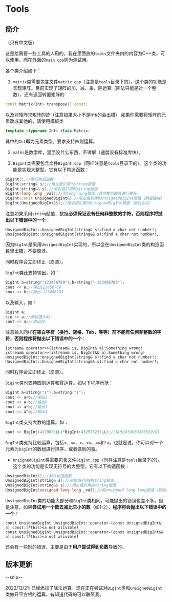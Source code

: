 # Tools
## 简介
（只有中文版）

这是给需要一些工具的人用的。我在里面放的`tools`文件夹内的内容为C++类，可以使用。而在外面的`main.cpp`则为测试用。

各个类介绍如下：

1. `matrix`类需要包含文件`matrix.cpp`（注意是`tools`目录下的）。这个类的功能是实现矩阵。目前实现了矩阵的加、减、乘、除运算（除法只能是对一个整数），还有返回转置矩阵的
```cpp
const Matrix<Int> transpose() const;
```
以及对矩阵求矩阵的迹（注意如果大小不是`N*N`的会出错）
如果你需要将矩阵的元素改成其他的，请使用模板类
```cpp
template <typename Int> class Matrix;
```
其中的`Int`即为元素类型。要求支持四则运算。

2. `maths`是数学库，里面没什么东西，不讲解（速度没有标准库快）。

3. `BigInt`类需要包含文件`BigInt.cpp`（同样注意是`tools`目录下的）。这个类的功能是实现大整型。它有以下构造函数：
```cpp
BigInt();//默认构造函数
BigInt(string& s);//用左值引用的string赋值
BigInt(string&& s);//用右值引用的string赋值
BigInt(long long _val);//用long long赋值（其他整型都会进行提升）
BigInt(const UnsignedBigInt&);//用左值引用的UnsignedBigInt赋值（稍后会讲）
BigInt(UnsignedBigInt&&);//用右值引用的UnsignedBigInt赋值（稍后会讲）
```
注意如果采用`string`赋值，数据**必须保证没有任何非整数的字符，否则程序将抛出以下错误中的一个**：
```
UnsignedBigInt::UnsignedBigInt(string& s):find a char not number!;
UnsignedBigInt::UnsignedBigInt(string&& s):find a char not number!;
```
因为`BigInt`是采用`UnsignedBigInt`实现的，所以会在`UnsignedBigInt`类的构造函数里出错，不要惊讶。

同时程序会立即终止（崩溃）。

`BigInt`类还支持输出，如：
```cpp
BigInt a=string("123456789"),b=string("-123456789");
cout << a;//输出123456789
cout << b;//输出-123456789
```
以及输入，如：
```cpp
BigInt a;
cin >> a;//假设键入42
cout << a;//输出42
```
注意输入同样**在空白字符（换行、空格、Tab，等等）前不能有任何非整数的字符，否则程序将抛出以下错误中的一个**：
```
istream& operator>>(istream& is, BigInt& a):Something wrong!
istream& operator>>(istream& is, BigInt&& a):Something wrong!
UnsignedBigInt::UnsignedBigInt(string& s):find a char not number!;
UnsignedBigInt::UnsignedBigInt(string&& s):find a char not number!;
```

同时程序会立即终止（崩溃）。

`BigInt`类也支持四则运算和幂运算。如以下程序示范：
```cpp
BigInt a=stirng("1"),b=string("1");
cout << a+b;//输出2
cout << a-b;//输出0
cout << a*b;//输出1
cout << a^b;//输出1
```
`BigInt`类支持大数的运算。如：
```cpp
cout << BigInt(4279853LL)*BigInt(432978237LL);//输出1853083206559161
```

`BigInt`类支持比较运算，包括`<`、`<=`、`>`、`>=`、`==`和`!=`。也就是说，你可以对一个元素为`BigInt`的数组进行排序，或者做别的事。

- `UnsignedBigInt`类需要包含文件`BigInt.cpp`（同样注意是`tools`目录下的）。这个类的功能是实现无符号的大整型。它有以下构造函数：
```cpp
UnsignedBigInt();//默认构造函数
UnsignedBigInt(string& s);//用左值引用的string赋值
UnsignedBigInt(string&& s);//用右值引用的string赋值
UnsignedBigInt(unsigned long long _val);//用unsigned long long赋值（其他整型会被提升，有符号整型如果为负数，则会产生一些奇怪的结果
```
`UnsignedBigInt`类的功能大部分和`BigInt`类相同，可能抛出的错误也差不多。但是注意，如果**尝试用一个数去减比它小的数**（如1-2），**程序将会抛出以下错误中的一个**：
```
const UnsignedBigInt UnsignedBigInt::operator-(const UnsignedBigInt& a) const:(*this)<a not alivible!
const UnsignedBigInt UnsignedBigInt::operator-(const UnsignedBigInt&& a) const:(*this)<a not alivible!
```

还会有一些别的错误，主要是由于**用户尝试得到负数**导致的。

## 版本更新

--snip--

2022/12/21: 已经添加了除法运算。现在正在尝试对`BigInt`类和`UnsignedBigInt`类做开平方根的运算。有知道代码的可以联系我。
